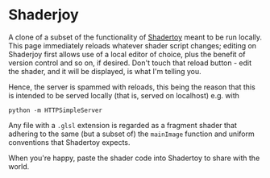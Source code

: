 Shaderjoy
=========

A clone of a subset of the functionality of [Shadertoy](http://shadertoy.com)
meant to be run locally. This page immediately reloads whatever shader script
changes; editing on Shaderjoy first allows use of a local editor of choice,
plus the benefit of version control and so on, if desired. Don't touch that
reload button - edit the shader, and it will be displayed, is what I'm telling
you.

Hence, the server is spammed with reloads, this being the reason that this is
intended to be served locally (that is, served on localhost) e.g. with

	python -m HTTPSimpleServer

Any file with a `.glsl` extension is regarded as a fragment shader that
adhering to the same (but a subset of) the `mainImage` function and uniform
conventions that Shadertoy expects.

When you're happy, paste the shader code into Shadertoy to share with the
world.
